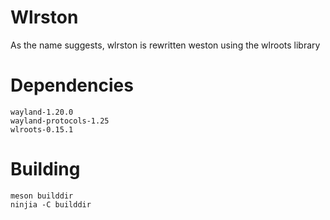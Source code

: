 # Wlrston

As the name suggests, wlrston is rewritten weston using the wlroots library 

# Dependencies

```
wayland-1.20.0
wayland-protocols-1.25
wlroots-0.15.1
```

# Building

```
meson builddir
ninjia -C builddir
```

